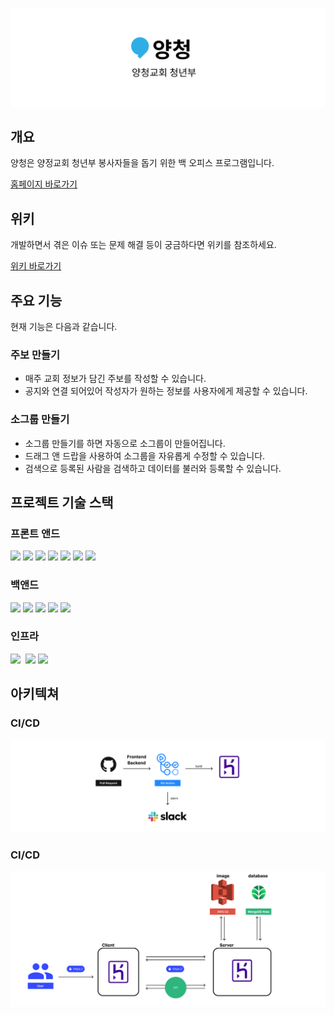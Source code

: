 ![양청](./images/양청%20커버.png)

## 개요

양청은 양정교회 청년부 봉사자들을 돕기 위한 백 오피스 프로그램입니다.

[홈페이지 바로가기](https://y-chung.com)

## 위키

개발하면서 겪은 이슈 또는 문제 해결 등이 궁금하다면 위키를 참조하세요.

[위키 바로가기](https://github.com/movie42/ychung-frontend/wiki)

## 주요 기능

현재 기능은 다음과 같습니다.

### 주보 만들기

- 매주 교회 정보가 담긴 주보를 작성할 수 있습니다.
- 공지와 연결 되어있어 작성자가 원하는 정보를 사용자에게 제공할 수 있습니다.

### 소그룹 만들기

- 소그룹 만들기를 하면 자동으로 소그룹이 만들어집니다.
- 드래그 앤 드랍을 사용하여 소그룹을 자유롭게 수정할 수 있습니다.
- 검색으로 등록된 사람을 검색하고 데이터를 불러와 등록할 수 있습니다.

## 프로젝트 기술 스택

### 프론트 앤드

<img src="https://img.shields.io/badge/React-61DAFB?style=for-the-badge&logo=React&logoColor=white" />&nbsp;<img src="https://img.shields.io/badge/TypeScript-3178C6?style=for-the-badge&logo=TypeScript&logoColor=white" />
<img src="https://img.shields.io/badge/React Query-FF4154?style=for-the-badge&logo=React Query&logoColor=white" />&nbsp;<img src="https://img.shields.io/badge/Recoil-1414A0?style=for-the-badge&logo=Recoil&logoColor=white" />
<img src="https://img.shields.io/badge/FramerMotion-0055FF?style=for-the-badge&logo=Framer&logoColor=white" />&nbsp;<img src="https://img.shields.io/badge/StyledComponents-DB7093?style=for-the-badge&logo=Framer&logoColor=white" />&nbsp;<img src="https://img.shields.io/badge/ReactHookForm-DB7093?style=for-the-badge&logo=ReactHookForm&logoColor=white" />

### 백앤드

<img src="https://img.shields.io/badge/Express-000000?style=for-the-badge&logo=Express" />&nbsp;<img src="https://img.shields.io/badge/Javascript-F7DF1E?style=for-the-badge&logo=Javascript&logoColor=black" />&nbsp;<img src="https://img.shields.io/badge/jwt-3178C6?style=for-the-badge&logo=jwt&logoColor=white" />&nbsp;<img src="https://img.shields.io/badge/MongoDB-47A248?style=for-the-badge&logo=MongoDB&logoColor=white" />&nbsp;<img src="https://img.shields.io/badge/Node.js 16.x-339933?style=for-the-badge&logo=Node.js&logoColor=white" />

### 인프라

<img src="https://img.shields.io/badge/Github-181717?style=for-the-badge&logo=Github&logoColor=white">&nbsp;
<img src="https://img.shields.io/badge/heroku-430098?style=for-the-badge&logo=heroku&logoColor=white" />&nbsp;<img src="https://img.shields.io/badge/GitHub Actions-2088FF?style=for-the-badge&logo=GitHub Actions&logoColor=white">

## 아키텍쳐

### CI/CD

![CI/CD](./images/Frame%202.png)

### CI/CD

![infra](./images/Frame%203.png)
